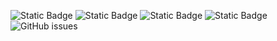 ![Static Badge](https://img.shields.io/badge/blacklists-60-000000) ![Static Badge](https://img.shields.io/badge/blacklisted-2731185-cc0000) ![Static Badge](https://img.shields.io/badge/whitelisted-2242-00CC00) ![Static Badge](https://img.shields.io/badge/streaming_blacklist-28106-000000) ![GitHub issues](https://img.shields.io/github/issues/fabriziosalmi/blacklists)
